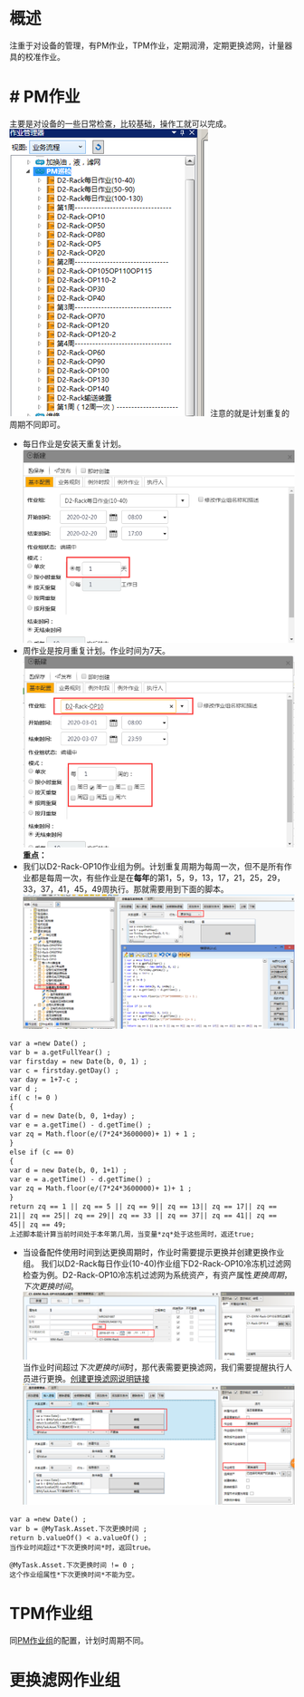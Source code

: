 # 概述
注重于对设备的管理，有PM作业，TPM作业，定期润滑，定期更换滤网，计量器具的校准作业。
# # <span id="PM">PM作业</span>
主要是对设备的一些日常检查，比较基础，操作工就可以完成。
![](./images2/PM巡检.png)
注意的就是计划重复的周期不同即可。
* 每日作业是安装天重复计划。
![](./images2/按天计划.png)
* 周作业是按月重复计划。作业时间为7天。
![](./images2/按周计划.png)
**重点：**
* 我们以D2-Rack-OP10作业组为例。计划重复周期为每周一次，但不是所有作业都是每周一次，有些作业是在**每年**的第1，5，9，13，17，21，25，29，33，37，41，45，49周执行。那就需要用到下面的脚本。
![](./images2/当前周脚本.png)
```
var a =new Date() ;
var b = a.getFullYear() ;
var firstday = new Date(b, 0, 1) ;
var c = firstday.getDay() ;
var day = 1+7-c ;
var d ;
if( c != 0 ) 
{
var d = new Date(b, 0, 1+day) ;
var e = a.getTime() - d.getTime() ;
var zq = Math.floor(e/(7*24*3600000)+ 1) + 1 ; 
}
else if (c == 0)
{
var d = new Date(b, 0, 1+1) ;
var e = a.getTime() - d.getTime() ;
var zq = Math.floor(e/(7*24*3600000)+ 1)+ 1 ; 
}
return zq == 1 || zq == 5 || zq == 9|| zq == 13|| zq == 17|| zq == 21|| zq == 25|| zq == 29|| zq == 33 || zq == 37|| zq == 41|| zq == 45|| zq == 49;
上述脚本能计算当前时间处于本年第几周，当变量*zq*处于这些周时，返还true;
```
* 当设备配件使用时间到达更换周期时，作业时需要提示更换并创建更换作业组。
我们以D2-Rack每日作业(10-40)作业组下D2-Rack-OP10冷冻机过滤网检查为例。D2-Rack-OP10冷冻机过滤网为系统资产，有资产属性*更换周期*，*下次更换时间*。
![](./images2/更换过滤网.png)
当作业时间超过*下次更换时间*时，那代表需要更换滤网，我们需要提醒执行人员进行更换。[创建更换滤网说明链接](#ghlw)
![](./images2/创建更换过滤网.png)
```
var a =new Date() ;
var b = @MyTask.Asset.下次更换时间 ;
return b.valueOf() < a.valueOf() ;
当作业时间超过*下次更换时间*时，返回true。
```
```
@MyTask.Asset.下次更换时间 != 0 ;
这个作业组属性*下次更换时间*不能为空。
```
# TPM作业组
同[PM作业组](#PM)的配置，计划时周期不同。

# <span id="ghlw">更换滤网作业组</span>


